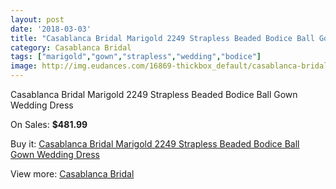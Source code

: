 ```yaml
---
layout: post
date: '2018-03-03'
title: "Casablanca Bridal Marigold 2249 Strapless Beaded Bodice Ball Gown Wedding Dress"
category: Casablanca Bridal
tags: ["marigold","gown","strapless","wedding","bodice"]
image: http://img.eudances.com/16869-thickbox_default/casablanca-bridal-marigold-2249-strapless-beaded-bodice-ball-gown-wedding-dress.jpg
---
```

Casablanca Bridal Marigold 2249 Strapless Beaded Bodice Ball Gown Wedding Dress

On Sales: **$481.99**
<a href="https://www.eudances.com/en/casablanca-bridal/4948-casablanca-bridal-marigold-2249-strapless-beaded-bodice-ball-gown-wedding-dress.html"><amp-img layout="responsive" width="600" height="600" src="//img.eudances.com/16869-thickbox_default/casablanca-bridal-marigold-2249-strapless-beaded-bodice-ball-gown-wedding-dress.jpg" alt="Casablanca Bridal Marigold 2249 Strapless Beaded Bodice Ball Gown Wedding Dress 0" /></a>
<a href="https://www.eudances.com/en/casablanca-bridal/4948-casablanca-bridal-marigold-2249-strapless-beaded-bodice-ball-gown-wedding-dress.html"><amp-img layout="responsive" width="600" height="600" src="//img.eudances.com/16871-thickbox_default/casablanca-bridal-marigold-2249-strapless-beaded-bodice-ball-gown-wedding-dress.jpg" alt="Casablanca Bridal Marigold 2249 Strapless Beaded Bodice Ball Gown Wedding Dress 1" /></a>
<a href="https://www.eudances.com/en/casablanca-bridal/4948-casablanca-bridal-marigold-2249-strapless-beaded-bodice-ball-gown-wedding-dress.html"><amp-img layout="responsive" width="600" height="600" src="//img.eudances.com/16870-thickbox_default/casablanca-bridal-marigold-2249-strapless-beaded-bodice-ball-gown-wedding-dress.jpg" alt="Casablanca Bridal Marigold 2249 Strapless Beaded Bodice Ball Gown Wedding Dress 2" /></a>

Buy it: [Casablanca Bridal Marigold 2249 Strapless Beaded Bodice Ball Gown Wedding Dress](https://www.eudances.com/en/casablanca-bridal/4948-casablanca-bridal-marigold-2249-strapless-beaded-bodice-ball-gown-wedding-dress.html "Casablanca Bridal Marigold 2249 Strapless Beaded Bodice Ball Gown Wedding Dress")

View more: [Casablanca Bridal](https://www.eudances.com/en/4-casablanca-bridal "Casablanca Bridal")